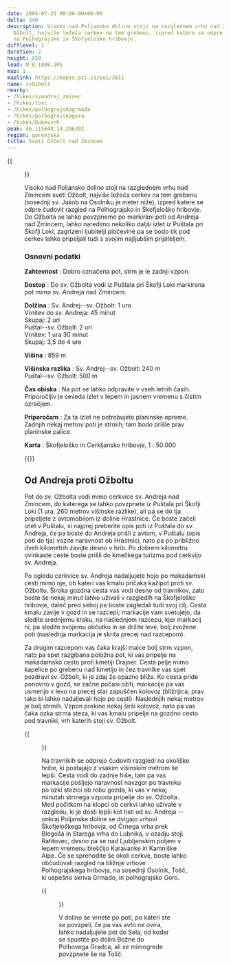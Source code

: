 ```yaml
---
date: 2004-07-25 00:00:00+00:00
delta: 240
description: Visoko nad Poljansko dolino stoji na razglednem vrhu nad Zmincem sveti
  Ožbolt, najviše ležeča cerkev na tem grebenu, izpred katere se odpre čudovit razgled
  na Polhograjsko in Škofjeloško hribovje.
difflevel: 1
duration: 2
height: 859
lead: M_0_1008.JPG
map: 1
maplink: https://mapzs.pzs.si/poi/3811
name: svOzbolt
nearby:
- /hikes/svandrej_zminec
- /hikes/tosc
- /hikes/polhograjskagrmada
- /hikes/polhograjskagora
- /hikes/bukovvrh
peak: 46.115648,14.286202
region: gorenjska
title: Sveti Ožbolt nad Zmincem
---
```

{{<figure src="M_0_1008.JPG">}}

Visoko nad Poljansko dolino stoji na razglednem vrhu nad Zmincem sveti Ožbolt, najviše ležeča cerkev na tem grebenu (sosednji sv. Jakob na Osolniku je meter niže), izpred katere se odpre čudovit razgled na Polhograjsko in Škofjeloško hribovje. Do Ožbolta se lahko povzpnemo po markirani poti od Andreja nad Zmincem, lahko naredimo nekoliko daljši izlet iz Puštala pri Škofji Loki, zagrizeni ljubitelji pločevine pa se bodo tik pod cerkev lahko pripeljali tudi s svojim najljubšim prijateljem.

### Osnovni podatki

**Zahtevnost**
:   Dobro označena pot, strm je le zadnji vzpon.

**Dostop**
:   Do sv. Ožbolta vodi iz Puštala pri Škofji Loki markirana pot mimo sv. Andreja nad Zmincem.

**Dolžina**
:   Sv. Andrej--sv. Ožbolt: 1 ura\
    Vrnitev do sv. Andreja: 45 minut\
    Skupaj: 2 uri\
    Puštal--sv. Ožbolt: 2 uri\
    Vrnitev: 1 ura 30 minut\
    Skupaj: 3,5 do 4 ure

**Višina**
:   859 m

**Višinska razlika**
:   Sv. Andrej--sv. Ožbolt: 240 m\
    Puštal--sv. Ožbolt: 500 m

**Čas obiska**
:   Na pot se lahko odpravite v vseh letnih časih. Priporočljiv je seveda izlet v lepem in jasnem vremenu s čistim ozračjem.

**Priporočam**
:   Za ta izlet ne potrebujete planinske opreme. Zadnjih nekaj metrov poti je strmih; tam bodo prišle prav planinske palice.

**Karta**
:   Škofjeloško in Cerkljansko hribovje, 1 : 50.000

{{<hike-details-extra>}}

Od Andreja proti Ožboltu
------------------------

Pot do sv. Ožbolta vodi mimo cerkvice sv. Andreja nad Zmincem, do katerega se lahko povzpnete iz Puštala pri Škofji Loki (1 ura, 260 metrov višinske razlike), ali pa se do tja pripeljete z avtomobilom iz doline Hrastnice. Če boste začeli izlet v Puštalu, si najprej preberite opis poti iz Puštala do sv. Andreja, če pa boste do Andreja prišli z avtom, v Puštalu (opis poti do tja) vozite naravnost ob Hrastnici, nato pa po približno dveh kilometrih zavijte desno v hrib. Po dobrem kilometru ovinkaste ceste boste prišli do kmečkega turizma pod cerkvijo sv. Andreja.

Po ogledu cerkvice sv. Andreja nadaljujete hojo po makadamski cesti mimo nje, ob kateri vas kmalu pričaka kažipot proti sv. Ožboltu. Široka gozdna cesta vas vodi desno od travnikov, zato boste še nekaj minut lahko uživali v razgledih na Škofjeloško hribovje, daleč pred seboj pa boste zagledali tudi svoj cilj. Cesta kmalu zavije v gozd in se razcepi; markacije vam svetujejo, da sledite srednjemu kraku, na naslednjem razcepu, kjer markacij ni, pa sledite svojemu občutku in se držite leve, bolj zvožene poti (naslednja markacija je skrita precej nad razcepom).

Za drugim razcepom vas čaka krajši malce bolj strm vzpon, nato pa spet razgibana položna pot, ki vas pripelje na makadamsko cesto proti kmetiji Drajner. Cesta pelje mimo kapelice po grebenu nad kmetijo in čez travnike vas spet pozdravi sv. Ožbolt, ki je zdaj že opazno bliže. Ko cesta pride ponovno v gozd, se začne počasi ožiti, markacije pa vas usmerijo v levo na precej star zapuščen kolovoz (bližnjica; prav tako bi lahko nadaljevali hojo po cesti). Naslednjih nekaj metrov je bolj strmih. Vzpon prekine nekaj širši kolovoz, nato pa vas čaka ozka strma steza, ki vas kmalu pripelje na gozdno cesto pod travniki, vrh katerih stoji sv. Ožbolt.

{{<figure src="M_0_1015.JPG" caption="Sv. Ožbolt">}}

Na travnikih se odprejo čudoviti razgledi na okoliške hribe, ki postajajo z vsakim višinskim metrom še lepši. Cesta vodi do zadnje hiše, tam pa vas markacije pošljejo naravnost navzgor po travniku po ozki stezici ob robu gozda, ki vas v nekaj minutah strmega vzpona pripelje do sv. Ožbolta. Med počitkom na klopci ob cerkvi lahko uživate v razgledu, ki je dosti lepši kot tisti od sv. Andreja -- onkraj Poljanske doline se dvigajo vrhovi Škofjeloškega hribovja, od Črnega vrha prek Blegoša in Starega vrha do Lubnika, v ozadju stoji Ratitovec, desno pa se nad Ljubljanskim poljem v lepem vremenu bleščijo Karavanke in Kamniške Alpe. Če se sprehodite še okoli cerkve, boste lahko občudovali razgled na bližnje vrhove Polhograjskega hribovja, na sosednji Osolnik, Tošč, ki uspešno skriva Grmado, in polhograjsko Goro.

{{<figure src="Razgled_svOzbolt.jpg" caption="Pogled izpred sv. Ožbolta proti severu" caption-position="bottom">}}

V dolino se vrnete po poti, po kateri ste se povzpeli, če pa vas avto ne ovira, lahko nadaljujete pot do Sela, od koder se spustite po dolini Božne do Polhovega Gradca, ali se mimogrede povzpnete še na Tošč.
